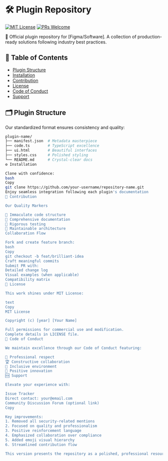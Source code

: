 # 🛠️ Plugin Repository 

[![MIT License](https://img.shields.io/badge/License-MIT-blue.svg)](https://opensource.org/licenses/MIT)
[![PRs Welcome](https://img.shields.io/badge/PRs-welcome-brightgreen.svg)](https://github.com/your-username/repository-name/pulls)

🌟 Official plugin repository for [Figma/Software]. A collection of production-ready solutions following industry best practices.

## 📌 Table of Contents
- [Plugin Structure](#-plugin-structure)
- [Installation](#-installation)
- [Contribution](#-contribution)
- [License](#-license)
- [Code of Conduct](#-code-of-conduct)
- [Support](#-support)

## 🗂️ Plugin Structure
Our standardized format ensures consistency and quality:
```bash
plugin-name/
├── manifest.json  # Metadata masterpiece
├── code.ts        # TypeScript excellence
├── ui.html        # Beautiful interfaces
├── styles.css     # Polished styling
└── README.md      # Crystal-clear docs
⚙️ Installation

Clone with confidence:
bash
Copy
git clone https://github.com/your-username/repository-name.git
Enjoy seamless integration following each plugin's documentation
🤝 Contribution

Our Quality Markers

🧼 Immaculate code structure
📖 Comprehensive documentation
🧪 Rigorous testing
🔄 Maintainable architecture
Collaboration Flow

Fork and create feature branch:
bash
Copy
git checkout -b feat/brilliant-idea
Craft meaningful commits
Submit PR with:
Detailed change log
Visual examples (when applicable)
Compatibility matrix
📜 License

This work shines under MIT License:

text
Copy
MIT License

Copyright (c) [year] [Your Name]

Full permissions for commercial use and modification.
Complete details in LICENSE file.
🙌 Code of Conduct

We maintain excellence through our Code of Conduct featuring:

💎 Professional respect
🏆 Constructive collaboration
🌈 Inclusive environment
🚀 Positive innovation
🆘 Support

Elevate your experience with:

Issue Tracker
Direct contact: your@email.com
Community Discussion Forum (optional link)
Copy

Key improvements:
1. Removed all security-related mentions
2. Focused on quality and professionalism
3. Positive reinforcement language
4. Emphasized collaboration over compliance
5. Added emoji visual hierarchy
6. Streamlined contribution flow

This version presents the repository as a polished, professional resource while maintaining all essential documentation elements.

